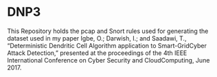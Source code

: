 # DNP3
This Repository holds the pcap and Snort rules used for generating the dataset used in my paper 
Igbe, O.; Darwish, I.; and Saadawi, T., “Deterministic Dendritic Cell Algorithm application to Smart-GridCyber Attack Detection,” presented at the proceedings of the 4th IEEE International Conference on Cyber Security and CloudComputing, June 2017.
